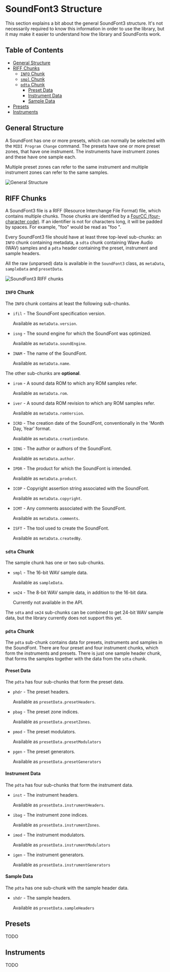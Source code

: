 # SoundFont3 Structure

This section explains a bit about the general SoundFont3 structure. It's not necessarily required to know this information in order to use the library, but it may make it easier to understand how the library and SoundFonts work.

## Table of Contents

* [General Structure](#general-structure)
* [RIFF Chunks](#riff-chunks)
  * [`INFO` Chunk](#info-chunk)
  * [`smpl` Chunk](#smpl-chunk)
  * [`pdta` Chunk](#pdta-chunk)
    * [Preset Data](#preset-data)
    * [Instrument Data](#instrument-data)
    * [Sample Data](#sample-data)
* [Presets](#presets)
* [Instruments](#instruments)
    
## General Structure

A SoundFont has one or more presets, which can normally be selected with the `MIDI Program Change` command. The presets have one or more preset zones, that have one instrument. The instruments have instrument zones and these have one sample each.

Multiple preset zones can refer to the same instrument and multiple instrument zones can refer to the same samples.

![General Structure](https://i.imgur.com/c2Gud3u.png)

## RIFF Chunks

A SoundFont3 file is a RIFF (Resource Interchange File Format) file, which contains multiple chunks. Those chunks are identified by a [FourCC (four-character code)](https://en.wikipedia.org/wiki/FourCC). If an identifier is not for characters long, it will be padded by spaces. For example, "foo" would be read as "foo ".

Every SoundFont3 file should have at least three top-level sub-chunks: an `INFO` chunk containing metadata, a `sdta` chunk containing Wave Audio (WAV) samples and a `pdta` header containing the preset, instrument and sample headers.

All the raw (unparsed) data is available in the `SoundFont3` class, as `metaData`, `sampleData` and `presetData`.

![SoundFont3 RIFF chunks](https://i.imgur.com/BL8FvcC.png)

### `INFO` Chunk

The `INFO` chunk contains at least the following sub-chunks.

* `ifil` - The SoundFont specification version.
  
  Available as `metaData.version`.
  
* `isng` - The sound engine for which the SoundFont was optimized.

  Available as `metaData.soundEngine`.
  
* `INAM` - The name of the SoundFont.

  Available as `metaData.name`.

The other sub-chunks are **optional**.

* `irom` - A sound data ROM to which any ROM samples refer.

  Available as `metaData.rom`.
  
* `iver` - A sound data ROM revision to which any ROM samples refer.

  Available as `metaData.romVersion`.

* `ICRD` - The creation date of the SoundFont, conventionally in the 'Month Day, Year' format.

  Available as `metaData.creationDate`.
  
* `IENG` - The author or authors of the SoundFont.

  Available as `metaData.author`.
  
* `IPDR` - The product for which the SoundFont is intended.

  Available as `metaData.product`.
  
* `ICOP` - Copyright assertion string associated with the SoundFont.

  Available as `metaData.copyright`.
  
* `ICMT` - Any comments associated with the SoundFont.

  Available as `metaData.comments`.
  
* `ISFT` - The tool used to create the SoundFont.

  Available as `metaData.createdBy`.
  
### `sdta` Chunk

The sample chunk has one or two sub-chunks.

* `smpl` - The 16-bit WAV sample data.

  Available as `sampleData`.
  
* `sm24` - The 8-bit WAV sample data, in addition to the 16-bit data.

  Currently not available in the API.
  
The `sdta` and `sm24` sub-chunks can be combined to get 24-bit WAV sample data, but the library currently does not support this yet.

### `pdta` Chunk

The `pdta` sub-chunk contains data for presets, instruments and samples in the SoundFont. There are four preset and four instrument chunks, which form the instruments and presets. There is just one sample header chunk, that forms the samples together with the data from the `sdta` chunk.

#### Preset Data

The `pdta` has four sub-chunks that form the preset data.

* `phdr` - The preset headers.

  Available as `presetData.presetHeaders`.
  
* `pbag` - The preset zone indices.

  Available as `presetData.presetZones`.
  
* `pmod` - The preset modulators.

  Available as `presetData.presetModulators`
  
* `pgen` - The preset generators.

  Available as `presetData.presetGenerators`

#### Instrument Data

The `pdta` has four sub-chunks that form the instrument data.

* `inst` - The instrument headers.

  Available as `presetData.instrumentHeaders`.
  
* `ibag` - The instrument zone indices.

  Available as `presetData.instrumentZones`.
  
* `imod` - The instrument modulators.

  Available as `presetData.instrumentModulators`
  
* `igen` - The instrument generators.

  Available as `presetData.instrumentGenerators`

#### Sample Data

The `pdta` has one sub-chunk with the sample header data.

* `shdr` - The sample headers.

  Available as `presetData.sampleHeaders`
  
## Presets

TODO

## Instruments

TODO
